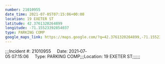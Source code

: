 ```yaml
---
number: 21010955
date_time: 2021-07-05T07:15:06+00:00
location: 19 EXETER ST
latitude: 42.3761320264899
longitude: -71.15523392854037
type: PARKING COMP
google_maps_link: https://maps.google.com/?q=42.3761320264899,-71.15523392854037
---
```


;;;Incident #: 21010955     Date: 2021‐07‐05 07:15:06     Type: PARKING COMP;;;Location: 19 EXETER ST;;;;;;
